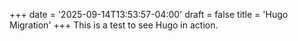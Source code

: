 +++
date = '2025-09-14T13:53:57-04:00'
draft = false
title = 'Hugo Migration'
+++
This is a test to see Hugo in action.